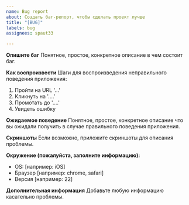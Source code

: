 ```yaml
---
name: Bug report
about: Создать баг-репорт, чтобы сделать проект лучше
title: "[BUG]"
labels: bug
assignees: spaut33

---
```


**Опишите баг**
Понятное, простое, конкретное описание в чем состоит баг.

**Как воспроизвести**
Шаги для воспроизведения неправильного поведения приложения:
1. Пройти на URL '...'
2. Кликнуть на '....'
3. Промотать до '....'
4. Увидеть ошибку

**Ожидаемое поведение**
Понятное, простое, конкретное описание что вы ожидали получить в случае правильного поведения приложения.

**Скриншоты**
Если возможно, приложите скриншоты для описания проблемы.

**Окружение (пожалуйста, заполните информацию):**
 - OS: [например: iOS]
 - Браузер [например: chrome, safari]
 - Версия [например: 22]

**Дополнительная информация**
Добавьте любую информацию касательно проблемы.
